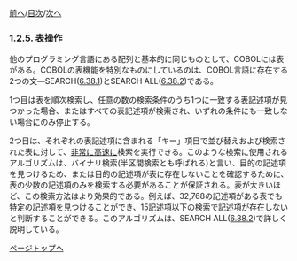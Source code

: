 <!--navi start1-->
[前へ](1-2-4.md)/[目次](https://opensourcecobol.github.io/markdown/TOC.html)/[次へ](1-2-6.md)
<!--navi end1-->
### 1.2.5. 表操作

他のプログラミング言語にある配列と基本的に同じものとして、COBOLには表がある。COBOLの表機能を特別なものにしているのは、COBOL言語に存在する2つの文―SEARCH([6.38.1](6-38-1.md))とSEARCH ALL([6.38.2](6-38-2.md))である。

1つ目は表を順次検索し、任意の数の検索条件のうち1つに一致する表記述項が見つかった場合、またはすべての表記述項が検索され、いずれの条件にも一致しない場合にのみ停止する。

2つ目は、それぞれの表記述項に含まれる「キー」項目で並び替えおよび検索された表に対して、<u>非常に高速に</u>検索を実行できる。このような検索に使用されるアルゴリズムは、バイナリ検索(半区間検索とも呼ばれる)と言い、目的の記述項を見つけるため、または目的の記述項が表に存在しないことを確認するために、表の少数の記述項のみを検索する必要があることが保証される。表が大きいほど、この検索方法はより効果的である。例えば、32,768の記述項がある表でも特定の記述項を見つけることができ、15記述項以下の検索で記述項が存在しないと判断することができる。このアルゴリズムは、SEARCH ALL([6.38.2](6-38-2.md))で詳しく説明している。

<!--navi start2-->

[ページトップへ](1-2-5.md)
<!--navi end2-->
